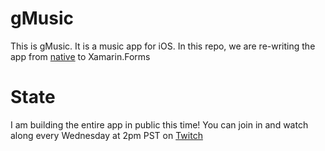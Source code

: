 # gMusic
This is gMusic. It is a music app for iOS. In this repo, we are re-writing the app from [native](https://github.com/clancey/gmusic) to Xamarin.Forms

# State
I am building the entire app in public this time! You can join in and watch along every Wednesday at 2pm PST on [Twitch](https://www.twitch.tv/clancey)